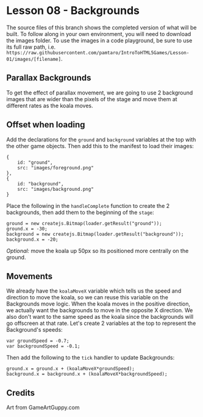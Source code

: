 # Lesson 08 - Backgrounds
The source files of this branch shows the completed version of what will be built. To follow along in your own environment, you will need to download the images folder. To use the images in a code playground, be sure to use its full raw path, i.e. `https://raw.githubusercontent.com/pamtaro/IntroToHTML5Games/Lesson-01/images/[filename]`.

## Parallax Backgrounds
To get the effect of parallax movement, we are going to use 2 background images that are wider than the pixels of the stage and move them at different rates as the koala moves.

## Offset when loading
Add the declarations for the `ground` and `background` variables at the top with the other game objects. Then add this to the manifest to load their images:
```
{
    id: "ground",
    src: "images/foreground.png"
},
{
    id: "background",
    src: "images/background.png"
}
```
Place the following in the `handleComplete` function to create the 2 backgrounds, then add them to the beginning of the `stage`:
```
ground = new createjs.Bitmap(loader.getResult("ground"));  
ground.x = -30;
background = new createjs.Bitmap(loader.getResult("background"));  
background.x = -20;
```
_Optional:_ move the koala up 50px so its positioned more centrally on the ground.

## Movements
We already have the `koalaMoveX` variable which tells us the speed and direction to move the koala, so we can reuse this variable on the Backgrounds move logic. When the koala moves in the positive direction, we actually want the backgrounds to move in the opposite X direction. We also don't want to the same speed as the koala since the backgrounds will go offscreen at that rate. Let's create 2 variables at the top to represent the Background's speeds:
```
var groundSpeed = -0.7;
var backgroundSpeed = -0.1;
```
Then add the following to the `tick` handler to update Backgrounds:
```
ground.x = ground.x + (koalaMoveX*groundSpeed);
background.x = background.x + (koalaMoveX*backgroundSpeed);
```

## Credits
Art from GameArtGuppy.com
